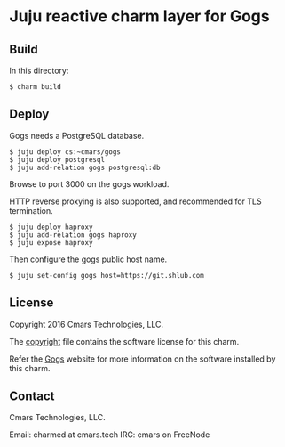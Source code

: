# Juju reactive charm layer for Gogs

## Build

In this directory:

    $ charm build

## Deploy

Gogs needs a PostgreSQL database.

    $ juju deploy cs:~cmars/gogs
    $ juju deploy postgresql
    $ juju add-relation gogs postgresql:db

Browse to port 3000 on the gogs workload.

HTTP reverse proxying is also supported, and recommended for TLS termination.

    $ juju deploy haproxy
    $ juju add-relation gogs haproxy
    $ juju expose haproxy

Then configure the gogs public host name.

    $ juju set-config gogs host=https://git.shlub.com

## License

Copyright 2016 Cmars Technologies, LLC.

The [copyright](copyright) file contains the software license for this charm.

Refer the [Gogs](https://gogs.io/) website for more information on the software
installed by this charm.

## Contact

Cmars Technologies, LLC.

Email: charmed at cmars.tech
IRC: cmars on FreeNode
